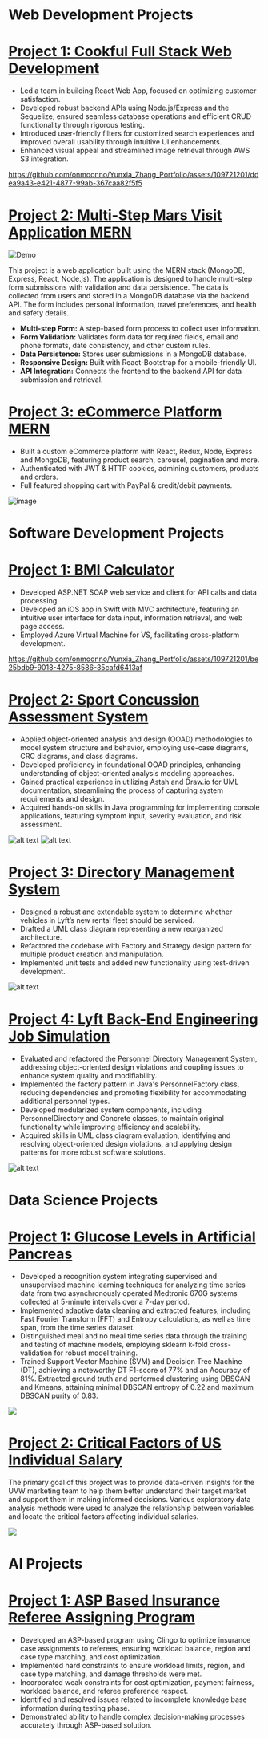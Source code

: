 # Web Development Projects

# [Project 1: Cookful Full Stack Web Development](https://github.com/onmoonno/Cookful-Project) 
*	Led a team in building React Web App, focused on optimizing customer satisfaction.
*	Developed robust backend APIs using Node.js/Express and the Sequelize, ensured seamless database operations and efficient CRUD functionality through rigorous testing.
*	Introduced user-friendly filters for customized search experiences and improved overall usability through intuitive UI enhancements.
*	Enhanced visual appeal and streamlined image retrieval through AWS S3 integration.

https://github.com/onmoonno/Yunxia_Zhang_Portfolio/assets/109721201/ddea9a43-e421-4877-99ab-367caa82f5f5

# [Project 2: Multi-Step Mars Visit Application MERN]([https://github.com/onmoonno/Local-Class](https://github.com/onmoonno/Mars-Visit-Application)) 

![Demo](https://github.com/onmoonno/Mars-Visit-Application/blob/main/frontend/public/Mar%20Visit%20App%20Demo.gif)

This project is a web application built using the MERN stack (MongoDB, Express, React, Node.js). The application is designed to handle multi-step form submissions with validation and data persistence. The data is collected from users and stored in a MongoDB database via the backend API. The form includes personal information, travel preferences, and health and safety details.

- **Multi-step Form:** A step-based form process to collect user information.
- **Form Validation:** Validates form data for required fields, email and phone formats, date consistency, and other custom rules.
- **Data Persistence:** Stores user submissions in a MongoDB database.
- **Responsive Design:** Built with React-Bootstrap for a mobile-friendly UI.
- **API Integration:** Connects the frontend to the backend API for data submission and retrieval.

# [Project 3: eCommerce Platform MERN](https://github.com/onmoonno/eCommerce-Platform) 
*	Built a custom eCommerce platform with React, Redux, Node, Express and MongoDB, featuring product search, carousel, pagination and more.
*	Authenticated with JWT & HTTP cookies, admining customers, products and orders.
*	Full featured shopping cart with PayPal & credit/debit payments.

![image](https://github.com/onmoonno/eCommerce-Platform/blob/main/frontend/public/images/screens.png)





# Software Development Projects

# [Project 1: BMI Calculator](https://github.com/onmoonno/ASP.NET-SOAP-and-IOS-BMI-Software)

* Developed ASP.NET SOAP web service and client for API calls and data processing.
* Developed an iOS app in Swift with MVC architecture, featuring an intuitive user interface for data input, information retrieval, and web page access.
* Employed Azure Virtual Machine for VS, facilitating cross-platform development.

https://github.com/onmoonno/Yunxia_Zhang_Portfolio/assets/109721201/be25bdb9-9018-4275-8586-35cafd6413af


# [Project 2: Sport Concussion Assessment System](https://github.com/onmoonno/Sport-Concussion-Assessment-System)

* Applied object-oriented analysis and design (OOAD) methodologies to model system structure and behavior, employing use-case diagrams, CRC diagrams, and class diagrams.
* Developed proficiency in foundational OOAD principles, enhancing understanding of object-oriented analysis modeling approaches.
* Gained practical experience in utilizing Astah and Draw.io for UML documentation, streamlining the process of capturing system requirements and design.
* Acquired hands-on skills in Java programming for implementing console applications, featuring symptom input, severity evaluation, and risk assessment.

![alt text](https://github.com/onmoonno/Sport-Concussion-Assessment-System/blob/main/Use%20Case%20Diagram.png)
![alt text](https://github.com/onmoonno/Sport-Concussion-Assessment-System/blob/main/Class%20diagram.png)


# [Project 3: Directory Management System](https://github.com/onmoonno/Directory-Management-System/tree/main)

* Designed a robust and extendable system to determine whether vehicles in Lyft’s new rental fleet should be serviced.
* Drafted a UML class diagram representing a new reorganized architecture.
* Refactored the codebase with Factory and Strategy design pattern for multiple product creation and manipulation.
* Implemented unit tests and added new functionality using test-driven development.

![alt text](https://github.com/onmoonno/Directory-Management-System/blob/main/Phase%202%20class%20diagram2.png)

  
# [Project 4: Lyft Back-End Engineering Job Simulation](https://github.com/onmoonno/Yunxia_Zhang_Portfolio/assets/109721201/03679578-643f-4e96-a37d-f7ab3390b510)

* Evaluated and refactored the Personnel Directory Management System, addressing object-oriented design violations and coupling issues to enhance system quality and modifiability.
* Implemented the factory pattern in Java's PersonnelFactory class, reducing dependencies and promoting flexibility for accommodating additional personnel types.
* Developed modularized system components, including PersonnelDirectory and Concrete classes, to maintain original functionality while improving efficiency and scalability.
* Acquired skills in UML class diagram evaluation, identifying and resolving object-oriented design violations, and applying design patterns for more robust software solutions.

![alt text](https://github.com/onmoonno/forage-lyft-starter-repo/blob/main/Class%20Diagram.png)


# Data Science Projects

# [Project 1: Glucose Levels in Artificial Pancreas](https://github.com/onmoonno/Data-Mining-Project-Glucose-Levels-in-Artificial-Pancreas) 
* Developed a recognition system integrating supervised and unsupervised machine learning techniques for analyzing time series data from two asynchronously operated Medtronic 670G systems collected at 5-minute intervals over a 7-day period.
* Implemented adaptive data cleaning and extracted features, including Fast Fourier Transform (FFT) and Entropy calculations, as well as time span, from the time series dataset.
* Distinguished meal and no meal time series data through the training and testing of machine models, employing sklearn k-fold cross-validation for robust model training.
* Trained Support Vector Machine (SVM) and Decision Tree Machine (DT), achieving a noteworthy DT F1-score of 77% and an Accuracy of 81%. Extracted ground truth and performed clustering using DBSCAN and Kmeans, attaining minimal DBSCAN entropy of 0.22 and maximum DBSCAN purity of 0.83.


![](/images/positions_by_state.png)


# [Project 2: Critical Factors of US Individual Salary](https://github.com/onmoonno/Critical-Factors-of-US-Individual-Salary) 
The primary goal of this project was to provide data-driven insights for the UVW marketing team to help them better understand their target market and support them in making informed decisions. Various exploratory data analysis methods were used to analyze the relationship between variables and locate the critical factors affecting individual salaries.

![](https://github.com/onmoonno/Critical-Factors-of-US-Individual-Salary/blob/main/figure2.png)


# AI Projects

# [Project 1: ASP Based Insurance Referee Assigning Program](https://github.com/onmoonno/ASP-Based-Insurance-Referee-Assigning-Program) 
*	Developed an ASP-based program using Clingo to optimize insurance case assignments to referees, ensuring workload balance, region and case type matching, and cost optimization.
*	Implemented hard constraints to ensure workload limits, region, and case type matching, and damage thresholds were met.
*	Incorporated weak constraints for cost optimization, payment fairness, workload balance, and referee preference respect.
*	Identified and resolved issues related to incomplete knowledge base information during testing phase.
*	Demonstrated ability to handle complex decision-making processes accurately through ASP-based solution.
